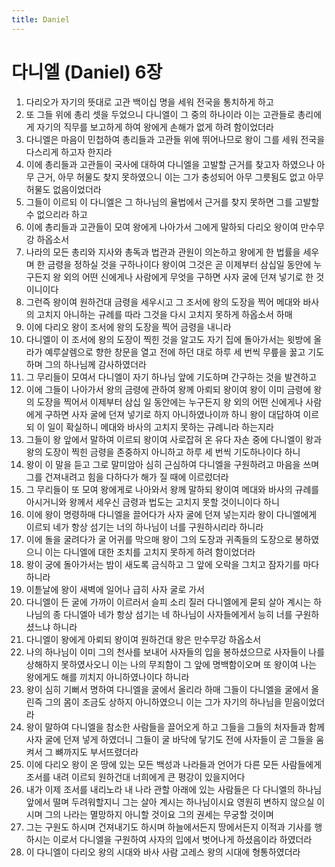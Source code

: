 ```yaml
---
title: Daniel
---
```


# 다니엘 (Daniel) 6장
1. 다리오가 자기의 뜻대로 고관 백이십 명을 세워 전국을 통치하게 하고
1. 또 그들 위에 총리 셋을 두었으니 다니엘이 그 중의 하나이라 이는 고관들로 총리에게 자기의 직무를 보고하게 하여 왕에게 손해가 없게 하려 함이었더라
1. 다니엘은 마음이 민첩하여 총리들과 고관들 위에 뛰어나므로 왕이 그를 세워 전국을 다스리게 하고자 한지라
1. 이에 총리들과 고관들이 국사에 대하여 다니엘을 고발할 근거를 찾고자 하였으나 아무 근거, 아무 허물도 찾지 못하였으니 이는 그가 충성되어 아무 그릇됨도 없고 아무 허물도 없음이었더라
1. 그들이 이르되 이 다니엘은 그 하나님의 율법에서 근거를 찾지 못하면 그를 고발할 수 없으리라 하고
1. 이에 총리들과 고관들이 모여 왕에게 나아가서 그에게 말하되 다리오 왕이여 만수무강 하옵소서
1. 나라의 모든 총리와 지사와 총독과 법관과 관원이 의논하고 왕에게 한 법률을 세우며 한 금령을 정하실 것을 구하나이다 왕이여 그것은 곧 이제부터 삼십일 동안에 누구든지 왕 외의 어떤 신에게나 사람에게 무엇을 구하면 사자 굴에 던져 넣기로 한 것이니이다
1. 그런즉 왕이여 원하건대 금령을 세우시고 그 조서에 왕의 도장을 찍어 메대와 바사의 고치지 아니하는 규례를 따라 그것을 다시 고치지 못하게 하옵소서 하매
1. 이에 다리오 왕이 조서에 왕의 도장을 찍어 금령을 내니라
1. 다니엘이 이 조서에 왕의 도장이 찍힌 것을 알고도 자기 집에 돌아가서는 윗방에 올라가 예루살렘으로 향한 창문을 열고 전에 하던 대로 하루 세 번씩 무릎을 꿇고 기도하며 그의 하나님께 감사하였더라
1. 그 무리들이 모여서 다니엘이 자기 하나님 앞에 기도하며 간구하는 것을 발견하고
1. 이에 그들이 나아가서 왕의 금령에 관하여 왕께 아뢰되 왕이여 왕이 이미 금령에 왕의 도장을 찍어서 이제부터 삼십 일 동안에는 누구든지 왕 외의 어떤 신에게나 사람에게 구하면 사자 굴에 던져 넣기로 하지 아니하였나이까 하니 왕이 대답하여 이르되 이 일이 확실하니 메대와 바사의 고치지 못하는 규례니라 하는지라
1. 그들이 왕 앞에서 말하여 이르되 왕이여 사로잡혀 온 유다 자손 중에 다니엘이 왕과 왕의 도장이 찍힌 금령을 존중하지 아니하고 하루 세 번씩 기도하나이다 하니
1. 왕이 이 말을 듣고 그로 말미암아 심히 근심하여 다니엘을 구원하려고 마음을 쓰며 그를 건져내려고 힘을 다하다가 해가 질 때에 이르렀더라
1. 그 무리들이 또 모여 왕에게로 나아와서 왕께 말하되 왕이여 메대와 바사의 규례를 아시거니와 왕께서 세우신 금령과 법도는 고치지 못할 것이니이다 하니
1. 이에 왕이 명령하매 다니엘을 끌어다가 사자 굴에 던져 넣는지라 왕이 다니엘에게 이르되 네가 항상 섬기는 너의 하나님이 너를 구원하시리라 하니라
1. 이에 돌을 굴려다가 굴 어귀를 막으매 왕이 그의 도장과 귀족들의 도장으로 봉하였으니 이는 다니엘에 대한 조치를 고치지 못하게 하려 함이었더라
1. 왕이 궁에 돌아가서는 밤이 새도록 금식하고 그 앞에 오락을 그치고 잠자기를 마다하니라
1. 이튿날에 왕이 새벽에 일어나 급히 사자 굴로 가서
1. 다니엘이 든 굴에 가까이 이르러서 슬피 소리 질러 다니엘에게 묻되 살아 계시는 하나님의 종 다니엘아 네가 항상 섬기는 네 하나님이 사자들에게서 능히 너를 구원하셨느냐 하니라
1. 다니엘이 왕에게 아뢰되 왕이여 원하건대 왕은 만수무강 하옵소서
1. 나의 하나님이 이미 그의 천사를 보내어 사자들의 입을 봉하셨으므로 사자들이 나를 상해하지 못하였사오니 이는 나의 무죄함이 그 앞에 명백함이오며 또 왕이여 나는 왕에게도 해를 끼치지 아니하였나이다 하니라
1. 왕이 심히 기뻐서 명하여 다니엘을 굴에서 올리라 하매 그들이 다니엘을 굴에서 올린즉 그의 몸이 조금도 상하지 아니하였으니 이는 그가 자기의 하나님을 믿음이었더라
1. 왕이 말하여 다니엘을 참소한 사람들을 끌어오게 하고 그들을 그들의 처자들과 함께 사자 굴에 던져 넣게 하였더니 그들이 굴 바닥에 닿기도 전에 사자들이 곧 그들을 움켜서 그 뼈까지도 부서뜨렸더라
1. 이에 다리오 왕이 온 땅에 있는 모든 백성과 나라들과 언어가 다른 모든 사람들에게 조서를 내려 이르되 원하건대 너희에게 큰 평강이 있을지어다
1. 내가 이제 조서를 내리노라 내 나라 관할 아래에 있는 사람들은 다 다니엘의 하나님 앞에서 떨며 두려워할지니 그는 살아 계시는 하나님이시요 영원히 변하지 않으실 이시며 그의 나라는 멸망하지 아니할 것이요 그의 권세는 무궁할 것이며
1. 그는 구원도 하시며 건져내기도 하시며 하늘에서든지 땅에서든지 이적과 기사를 행하시는 이로서 다니엘을 구원하여 사자의 입에서 벗어나게 하셨음이라 하였더라
1. 이 다니엘이 다리오 왕의 시대와 바사 사람 고레스 왕의 시대에 형통하였더라